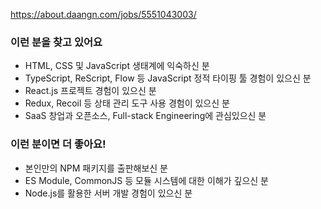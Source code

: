 https://about.daangn.com/jobs/5551043003/


### 이런 분을 찾고 있어요

- HTML, CSS 및 JavaScript 생태계에 익숙하신 분
- TypeScript, ReScript, Flow 등 JavaScript 정적 타이핑 툴 경험이 있으신 분
- React.js 프로젝트 경험이 있으신 분
- Redux, Recoil 등 상태 관리 도구 사용 경험이 있으신 분
- SaaS 창업과 오픈소스, Full-stack Engineering에 관심있으신 분

### 이런 분이면 더 좋아요!

- 본인만의 NPM 패키지를 출판해보신 분
- ES Module, CommonJS 등 모듈 시스템에 대한 이해가 깊으신 분
- Node.js를 활용한 서버 개발 경험이 있으신 분